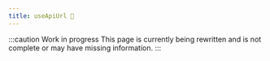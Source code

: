 ```yaml
---
title: useApiUrl 🚧
---
```


:::caution Work in progress
This page is currently being rewritten and is not complete or may have missing information.
:::